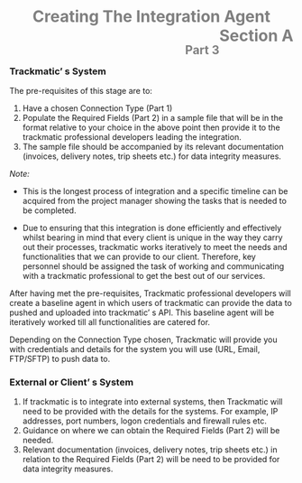<h1>
<div style="text-align: center;">
    <span style="color:grey">
        Creating The Integration Agent 
     </span>
    <span style="float:right;color:grey"> Section A</span>
</div>
</h1>
<h2>
<span style="float:right;color:grey">Part 3</span>
</h2>
<br />

### __Trackmatic’ s System__

The pre-requisites of this stage are to:
1.	Have a chosen Connection Type (Part 1) 
2.	Populate the Required Fields (Part 2) in a sample file that will be in the format relative to your choice in the above point then provide it to the trackmatic professional developers leading the integration. 
3.	The sample file should be accompanied by its relevant documentation (invoices, delivery notes, trip sheets etc.) for data integrity measures.   

*Note:*
-	This is the longest process of integration and a specific timeline can be acquired from the project manager showing the tasks that is needed to be completed. 

-	Due to ensuring that this integration is done efficiently and effectively whilst bearing in mind that every client is unique in the way they carry out their processes, trackmatic works iteratively to meet the needs and functionalities that we can provide to our client. Therefore, key personnel should be assigned the task of working and communicating with a trackmatic professional to get the best out of our services.  

After having met the pre-requisites, Trackmatic professional developers will create a baseline agent in which users of trackmatic can provide the data to pushed and uploaded into trackmatic’ s API. This baseline agent will be iteratively worked till all functionalities are catered for.  

 Depending on the Connection Type chosen, Trackmatic will provide you with credentials and details for the system you will use (URL, Email, FTP/SFTP) to push data to.


### __External or Client’ s System__

1.	If trackmatic is to integrate into external systems, then Trackmatic will need to be provided with the details for the systems. For example, IP addresses, port numbers, logon credentials and firewall rules etc.
2.	Guidance on where we can obtain the Required Fields (Part 2) will be needed.
3.	Relevant documentation (invoices, delivery notes, trip sheets etc.) in relation to the Required Fields (Part 2) will be need to be provided for data integrity measures. 
